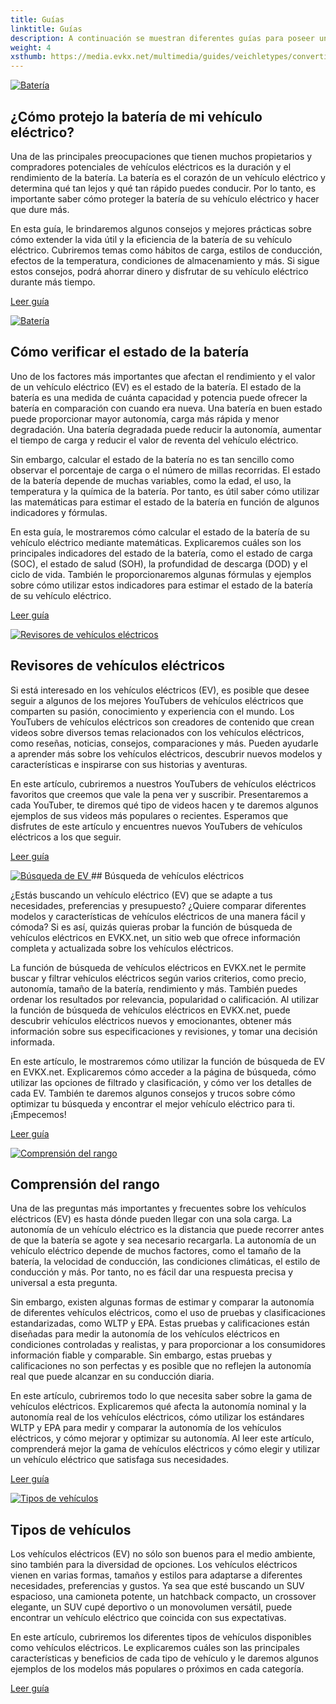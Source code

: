 ```yaml
---
title: Guías
linktitle: Guías
description: A continuación se muestran diferentes guías para poseer un vehículo eléctrico y utilizar este sitio.
weight: 4
xsthumb: https://media.evkx.net/multimedia/guides/veichletypes/convertible_1_xst.jpg
---
```

<!-- markdownlint-disable MD033 -->

<div class="contenedor sombra p-3 mb-5 bg-cuerpo-terciario borde redondeado">

<a href="protegiendo la batería">
     <img src="https://media.evkx.net/multimedia/technology/battery/cell/bladebattery_st.jpg" alt="Batería" title="Batería" class="img-fluid mb-2">
</a>

## ¿Cómo protejo la batería de mi vehículo eléctrico?

Una de las principales preocupaciones que tienen muchos propietarios y compradores potenciales de vehículos eléctricos es la duración y el rendimiento de la batería. La batería es el corazón de un vehículo eléctrico y determina qué tan lejos y qué tan rápido puedes conducir. Por lo tanto, es importante saber cómo proteger la batería de su vehículo eléctrico y hacer que dure más.

En esta guía, le brindaremos algunos consejos y mejores prácticas sobre cómo extender la vida útil y la eficiencia de la batería de su vehículo eléctrico. Cubriremos temas como hábitos de carga, estilos de conducción, efectos de la temperatura, condiciones de almacenamiento y más. Si sigue estos consejos, podrá ahorrar dinero y disfrutar de su vehículo eléctrico durante más tiempo.

<a href="protectingbattery/" class="btn btn-outline-primary" role="button">Leer guía</a>

</div>
<div class="contenedor sombra p-3 mb-5 bg-cuerpo-terciario borde redondeado">

<a href="comprobando el estado de la batería">
     <img src="https://media.evkx.net/multimedia/guides/checkingbatteryhealth/graph1_st.jpg" alt="Batería" title="Batería" class="img-fluid mb-2">
</a>

## Cómo verificar el estado de la batería

Uno de los factores más importantes que afectan el rendimiento y el valor de un vehículo eléctrico (EV) es el estado de la batería. El estado de la batería es una medida de cuánta capacidad y potencia puede ofrecer la batería en comparación con cuando era nueva. Una batería en buen estado puede proporcionar mayor autonomía, carga más rápida y menor degradación. Una batería degradada puede reducir la autonomía, aumentar el tiempo de carga y reducir el valor de reventa del vehículo eléctrico.

Sin embargo, calcular el estado de la batería no es tan sencillo como observar el porcentaje de carga o el número de millas recorridas. El estado de la batería depende de muchas variables, como la edad, el uso, la temperatura y la química de la batería. Por tanto, es útil saber cómo utilizar las matemáticas para estimar el estado de la batería en función de algunos indicadores y fórmulas.

En esta guía, le mostraremos cómo calcular el estado de la batería de su vehículo eléctrico mediante matemáticas. Explicaremos cuáles son los principales indicadores del estado de la batería, como el estado de carga (SOC), el estado de salud (SOH), la profundidad de descarga (DOD) y el ciclo de vida. También le proporcionaremos algunas fórmulas y ejemplos sobre cómo utilizar estos indicadores para estimar el estado de la batería de su vehículo eléctrico.

<a href="checkingbatteryhealth/" class="btn btn-outline-primary" role="button">Leer guía</a>

</div>
<div class="contenedor sombra p-3 mb-5 bg-cuerpo-terciario borde redondeado">

<a href="evreviewers">
     <img src="https://media.evkx.net/multimedia/guides/evreviewers/bjornyland_st.jpg" alt="Revisores de vehículos eléctricos" title="Revisores de vehículos eléctricos" class="img-fluid mb-2">
</a>

## Revisores de vehículos eléctricos

Si está interesado en los vehículos eléctricos (EV), es posible que desee seguir a algunos de los mejores YouTubers de vehículos eléctricos que comparten su pasión, conocimiento y experiencia con el mundo. Los YouTubers de vehículos eléctricos son creadores de contenido que crean videos sobre diversos temas relacionados con los vehículos eléctricos, como reseñas, noticias, consejos, comparaciones y más. Pueden ayudarle a aprender más sobre los vehículos eléctricos, descubrir nuevos modelos y características e inspirarse con sus historias y aventuras.

En este artículo, cubriremos a nuestros YouTubers de vehículos eléctricos favoritos que creemos que vale la pena ver y suscribir. Presentaremos a cada YouTuber, te diremos qué tipo de videos hacen y te daremos algunos ejemplos de sus videos más populares o recientes. Esperamos que disfrutes de este artículo y encuentres nuevos YouTubers de vehículos eléctricos a los que seguir.

<a href="evreviewers/" class="btn btn-outline-primary" role="button">Leer guía</a>

</div>
<div class="contenedor sombra p-3 mb-5 bg-cuerpo-terciario borde redondeado">

<a href="evsearch">
     <img src="https://media.evkx.net/multimedia/guides/evsearch/search_1_st.jpg" alt="Búsqueda de EV" title="Búsqueda de EV" class="img-fluid mb-2">
</a>## Búsqueda de vehículos eléctricos

¿Estás buscando un vehículo eléctrico (EV) que se adapte a tus necesidades, preferencias y presupuesto? ¿Quiere comparar diferentes modelos y características de vehículos eléctricos de una manera fácil y cómoda? Si es así, quizás quieras probar la función de búsqueda de vehículos eléctricos en EVKX.net, un sitio web que ofrece información completa y actualizada sobre los vehículos eléctricos.

La función de búsqueda de vehículos eléctricos en EVKX.net le permite buscar y filtrar vehículos eléctricos según varios criterios, como precio, autonomía, tamaño de la batería, rendimiento y más. También puedes ordenar los resultados por relevancia, popularidad o calificación. Al utilizar la función de búsqueda de vehículos eléctricos en EVKX.net, puede descubrir vehículos eléctricos nuevos y emocionantes, obtener más información sobre sus especificaciones y revisiones, y tomar una decisión informada.

En este artículo, le mostraremos cómo utilizar la función de búsqueda de EV en EVKX.net. Explicaremos cómo acceder a la página de búsqueda, cómo utilizar las opciones de filtrado y clasificación, y cómo ver los detalles de cada EV. También te daremos algunos consejos y trucos sobre cómo optimizar tu búsqueda y encontrar el mejor vehículo eléctrico para ti. ¡Empecemos!

<a href="evsearch/" class="btn btn-outline-primary" role="button">Leer guía</a>

</div>
<div class="contenedor sombra p-3 mb-5 bg-cuerpo-terciario borde redondeado">

<a href="rango de comprensión">
     <img src="https://media.evkx.net/multimedia/guides/understandingrange/aerodynamicdrag_st.png" alt="Comprensión del rango" title="Comprensión del rango" class="img-fluid mb-2">
</a>

## Comprensión del rango

Una de las preguntas más importantes y frecuentes sobre los vehículos eléctricos (EV) es hasta dónde pueden llegar con una sola carga. La autonomía de un vehículo eléctrico es la distancia que puede recorrer antes de que la batería se agote y sea necesario recargarla. La autonomía de un vehículo eléctrico depende de muchos factores, como el tamaño de la batería, la velocidad de conducción, las condiciones climáticas, el estilo de conducción y más. Por tanto, no es fácil dar una respuesta precisa y universal a esta pregunta.

Sin embargo, existen algunas formas de estimar y comparar la autonomía de diferentes vehículos eléctricos, como el uso de pruebas y clasificaciones estandarizadas, como WLTP y EPA. Estas pruebas y calificaciones están diseñadas para medir la autonomía de los vehículos eléctricos en condiciones controladas y realistas, y para proporcionar a los consumidores información fiable y comparable. Sin embargo, estas pruebas y calificaciones no son perfectas y es posible que no reflejen la autonomía real que puede alcanzar en su conducción diaria.

En este artículo, cubriremos todo lo que necesita saber sobre la gama de vehículos eléctricos. Explicaremos qué afecta la autonomía nominal y la autonomía real de los vehículos eléctricos, cómo utilizar los estándares WLTP y EPA para medir y comparar la autonomía de los vehículos eléctricos, y cómo mejorar y optimizar su autonomía. Al leer este artículo, comprenderá mejor la gama de vehículos eléctricos y cómo elegir y utilizar un vehículo eléctrico que satisfaga sus necesidades.

<a href="understandingrange/" class="btn btn-outline-primary" role="button">Leer guía</a>

</div>
<div class="contenedor sombra p-3 mb-5 bg-cuerpo-terciario borde redondeado">

<a href="tipos de vehículo">
     <img src="https://media.evkx.net/multimedia/guides/veichletypes/convertible_1_st.jpg" alt="Tipos de vehículos" title="Tipos de vehículos" class="img-fluid mb-2">
</a>

## Tipos de vehículos

Los vehículos eléctricos (EV) no sólo son buenos para el medio ambiente, sino también para la diversidad de opciones. Los vehículos eléctricos vienen en varias formas, tamaños y estilos para adaptarse a diferentes necesidades, preferencias y gustos. Ya sea que esté buscando un SUV espacioso, una camioneta potente, un hatchback compacto, un crossover elegante, un SUV cupé deportivo o un monovolumen versátil, puede encontrar un vehículo eléctrico que coincida con sus expectativas.

En este artículo, cubriremos los diferentes tipos de vehículos disponibles como vehículos eléctricos. Le explicaremos cuáles son las principales características y beneficios de cada tipo de vehículo y le daremos algunos ejemplos de los modelos más populares o próximos en cada categoría.

<a href="vehicletypes/" class="btn btn-outline-primary" role="button">Leer guía</a>


</div>